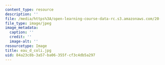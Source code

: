 ```yaml
---
content_type: resource
description: ''
file: /media/https%3A/open-learning-course-data-rc.s3.amazonaws.com/20-020-introduction-to-biological-engineering-design-spring-2009/84a23c8b3a57ba06355fcf3c4db5a297_eau_d_coli.jpg
file_type: image/jpeg
image_metadata:
  caption: ''
  credit: ''
  image-alt: ''
resourcetype: Image
title: eau_d_coli.jpg
uid: 84a23c8b-3a57-ba06-355f-cf3c4db5a297
---
```

